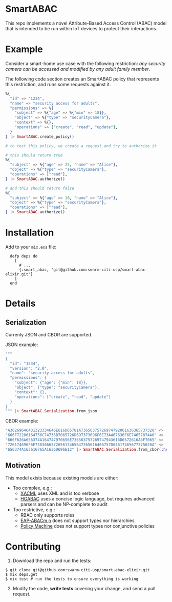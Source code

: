 # SmartABAC

This repo implements a novel Attribute-Based Access Control (ABAC) model that is intended to be run within IoT devices to protect their interactions.

# Example

Consider a smart-home use case with the following restriction: _any security camera can be accessed and modified by any adult family member_.

The following code section creates an SmartABAC policy that represents this restriction, and runs some requests against it.

```elixir
%{
  "id" => "1234",
  "name" => "security access for adults",
  "permissions" => %{
    "subject" => %{"age" => %{"min" => 18}},
    "object" => %{"type" => "securityCamera"},
    "context" => %{},
    "operations" => ["create", "read", "update"],
  }
} |> SmartABAC.create_policy()

# to test this policy, we create a request and try to authorize it

# this should return true
%{
  "subject" => %{"age" => 25, "name" => "Alice"},
  "object" => %{"type" => "securityCamera"},
  "operations" => ["read"],
} |> SmartABAC.authorize()

# and this should return false
%{
  "subject" => %{"age" => 10, "name" => "Alice"},
  "object" => %{"type" => "securityCamera"},
  "operations" => ["read"],
} |> SmartABAC.authorize()
```

# Installation

Add to your `mix.exs` file:

```
  defp deps do
    [
      # ...
      {:smart_abac, "git@github.com:swarm-citi-usp/smart-abac-elixir.git"}
    ]
  end
```

# Details

## Serialization

Currenly JSON and CBOR are supported.

JSON example:

```elixir
"""
{
  "id": "1234",
  "version": "2.0",
  "name": "security access for adults",
  "permissions": {
    "subject": {"age": {"min": 18}},
    "object": {"type": "securityCamera"},
    "context": {},
    "operations": ["create", "read", "update"]
  }
}
""" |> SmartABAC.Serialization.from_json
```

CBOR example:
```elixir
"A36269646431323334646E616D65781A73656375726974792061636365737320" <>
"666F72206164756C74736B7065726D697373696F6E73A467636F6E74657874A0" <>
"666F626A656374A164747970656E736563757269747943616D6572616A6F7065" <>
"726174696F6E738366637265617465647265616466757064617465677375626A" <>
"656374A163616765A1636D696E12" |> SmartABAC.Serialization.from_cbor(:hex)
```

## Motivation

This model exists because existing models are either:

- Too complex, e.g.:
  - [XACML](http://docs.oasis-open.org/xacml/3.0/xacml-3.0-core-spec-os-en.html) uses XML and is too verbose
  - [HGABAC](https://link.springer.com/chapter/10.1007/978-3-319-17040-4_12) uses a concise logic language, but requires advanced parsers and can be NP-complete to audit
- Too restrictive, e.g.:
  - RBAC only supports roles
  - [EAP-ABACm,n](https://profsandhu.com/ics/2017%20Prosunjit%20Biswas.pdf) does not support types nor hierarchies
  - [Policy Machine](https://www.sciencedirect.com/science/article/pii/S1383762110000251) does not support types nor conjunctive policies

# Contributing

1. Download the repo and run the tests:

```
$ git clone git@github.com:swarm-citi-usp/smart-abac-elixir.git
$ mix deps.get
$ mix test # run the tests to ensure everything is working
```

2. Modify the code, **write tests** covering your change, and send a pull request.

